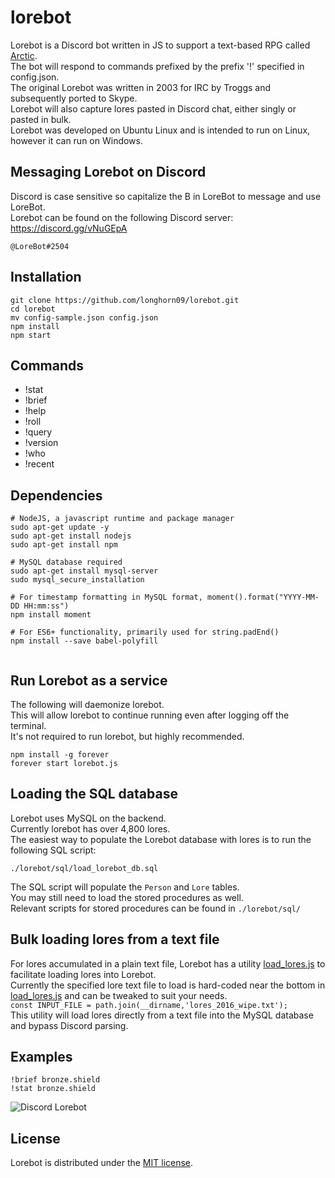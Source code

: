 # lorebot
Lorebot is a Discord bot written in JS to support a text-based RPG called [Arctic](http://mud.arctic.org).  
The bot will respond to commands prefixed by the prefix '!' specified in config.json.  
The original Lorebot was written in 2003 for IRC by Troggs and subsequently ported to Skype.  
Lorebot will also capture lores pasted in Discord chat, either singly or pasted in bulk.  
Lorebot was developed on Ubuntu Linux and is intended to run on Linux, however it can run on Windows.

## Messaging Lorebot on Discord
Discord is case sensitive so capitalize the B in LoreBot to message and use LoreBot.  
Lorebot can be found on the following Discord server: https://discord.gg/vNuGEpA


```
@LoreBot#2504
```

## Installation
```
git clone https://github.com/longhorn09/lorebot.git
cd lorebot
mv config-sample.json config.json
npm install
npm start
```



## Commands
* !stat
* !brief
* !help
* !roll
* !query
* !version
* !who  
* !recent

## Dependencies
```
# NodeJS, a javascript runtime and package manager
sudo apt-get update -y
sudo apt-get install nodejs
sudo apt-get install npm

# MySQL database required
sudo apt-get install mysql-server
sudo mysql_secure_installation

# For timestamp formatting in MySQL format, moment().format("YYYY-MM-DD HH:mm:ss")
npm install moment

# For ES6+ functionality, primarily used for string.padEnd()
npm install --save babel-polyfill


```

## Run Lorebot as a service

The following will daemonize lorebot.  
This will allow lorebot to continue running even after logging off the terminal.  
It's not required to run lorebot, but highly recommended. 

```
npm install -g forever
forever start lorebot.js
```
## Loading the SQL database

Lorebot uses MySQL on the backend.   
Currently lorebot has over 4,800 lores.   
The easiest way to populate the Lorebot database with lores is to run the following SQL script:  

```./lorebot/sql/load_lorebot_db.sql```

The SQL script will populate the `Person` and `Lore` tables.      
You may still need to load the stored procedures as well.  
Relevant scripts for stored procedures can be found in `./lorebot/sql/`

## Bulk loading lores from a text file

For lores accumulated in a plain text file, Lorebot has a utility [load_lores.js](https://github.com/longhorn09/lorebot/blob/master/utility/load_lores.js) to facilitate loading lores into Lorebot.  
Currently the specified lore text file to load is hard-coded near the bottom in [load_lores.js](https://github.com/longhorn09/lorebot/blob/master/utility/load_lores.js) and can be tweaked to suit your needs.  
```const INPUT_FILE = path.join(__dirname,'lores_2016_wipe.txt');```  
This utility will load lores directly from a text file into the MySQL database and bypass Discord parsing.  

## Examples
```
!brief bronze.shield
!stat bronze.shield
```
![Discord Lorebot](/lorebot.PNG?raw=true "Example of brief and stat")

## License
Lorebot is distributed under the [MIT license](https://github.com/longhorn09/lorebot/blob/master/LICENSE.md).
